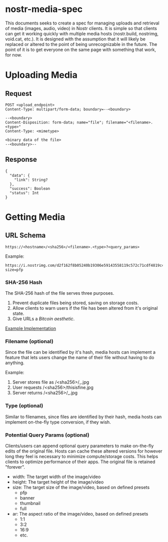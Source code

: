 # nostr-media-spec

This documents seeks to create a spec for managing uploads and retrieval of media (images, audio, video) in Nostr clients. It is simple so that clients can get it working quickly with multiple media hosts (nostr.build, nostrimg, void.cat, etc.). It is designed with the assumption that it will likely be replaced or altered to the point of being unrecognizable in the future. The point of it is to get everyone on the same page with something that work, for now.

# Uploading Media

## Request

```
POST <upload_endpoint>
Content-Type: multipart/form-data; boundary=--<boundary>

--<boundary>
Content-Disposition: form-data; name="file"; filename="<filename>.<type>"
Content-Type: <mimetype>

<binary data of the file>
--<boundary>--
```

## Response

```
{
  "data": {
    "link": String?
  },
  "success": Boolean
  "status": Int
}
```

# Getting Media

## URL Schema

```
https://<hostname>/<sha256>/<filename>.<type>?<query_params>
```
Example:
```
https://i.nostrimg.com/d2f162f8b05240b19306e59143558119c572c71cdf4819c48193a5b79842b8fc/image.jpg?size=pfp
```

### SHA-256 Hash

The SHA-256 hash of the file serves three purposes.
1. Prevent duplicate files being stored, saving on storage costs.
2. Allow clients to warn users if the file has been altered from it's original state.
3. Give URLs a *Bitcoin aesthetic*.

[Example Implementation](https://codepen.io/dulldrums/pen/RqVrRr)

### Filename (optional)

Since the file can be identified by it's hash, media hosts can implement a feature that lets users change the name of their file without having to do anything.

Example:
1. Server stores file as /\<sha256\>/_.jpg
2. User requests /\<sha256\>/thisisfine.jpg
3. Server returns /\<sha256\>/_.jpg

### Type (optional)

Similar to filenames, since files are identified by their hash, media hosts can implement on-the-fly type conversion, if they wish.

### Potential Query Params (optional)

Clients/users can append optional query parameters to make on-the-fly edits of the original file. Hosts can cache these altered versions for however long they feel is necessary to minimize compute/storage costs. This helps clients to optimize performance of their apps. The original file is retained "forever".

- width: The target width of the image/video
- height: The target height of the image/video
- size: The target size of the image/video, based on defined presets
  - pfp
  - banner
  - thumbnail
  - full
- ar: The aspect ratio of the image/video, based on defined presets
  - 1:1
  - 3:2
  - 16:9
  - etc.
